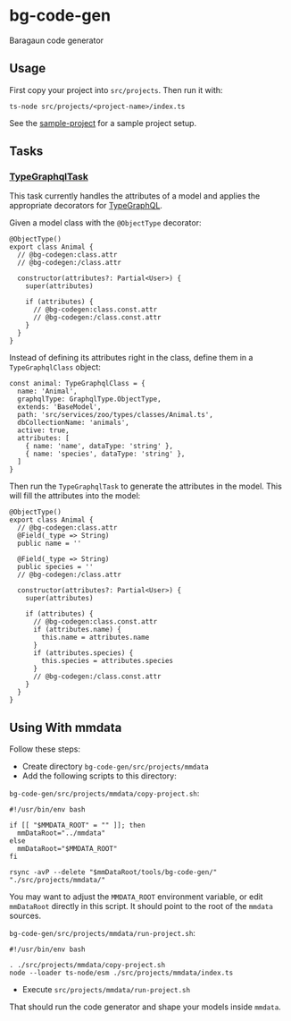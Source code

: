 # bg-code-gen

Baragaun code generator

## Usage

First copy your project into `src/projects`. Then run it with:

    ts-node src/projects/<project-name>/index.ts

See the [sample-project](./src/sample-project) for a sample project setup.

## Tasks

### [TypeGraphqlTask](src/tasks/typeGraphqlTask/index.ts)

This task currently handles the attributes of a model and applies the
appropriate decorators for [TypeGraphQL](https://typegraphql.com/).

Given a model class with the `@ObjectType` decorator:

    @ObjectType()
    export class Animal {
      // @bg-codegen:class.attr
      // @bg-codegen:/class.attr

      constructor(attributes?: Partial<User>) {
        super(attributes)

        if (attributes) {
          // @bg-codegen:class.const.attr
          // @bg-codegen:/class.const.attr
        }
      }
    }

Instead of defining its attributes right in the class, define them in a `TypeGraphqlClass` object:

    const animal: TypeGraphqlClass = {
      name: 'Animal',
      graphqlType: GraphqlType.ObjectType,
      extends: 'BaseModel',
      path: 'src/services/zoo/types/classes/Animal.ts',
      dbCollectionName: 'animals',
      active: true,
      attributes: [
        { name: 'name', dataType: 'string' },
        { name: 'species', dataType: 'string' },
      ]
    }

Then run the `TypeGraphqlTask` to generate the attributes in the model. This will fill
the attributes into the model:

    @ObjectType()
    export class Animal {
      // @bg-codegen:class.attr
      @Field(_type => String)
      public name = ''

      @Field(_type => String)
      public species = ''
      // @bg-codegen:/class.attr

      constructor(attributes?: Partial<User>) {
        super(attributes)

        if (attributes) {
          // @bg-codegen:class.const.attr
          if (attributes.name) {
            this.name = attributes.name
          }
          if (attributes.species) {
            this.species = attributes.species
          }
          // @bg-codegen:/class.const.attr
        }
      }
    }

## Using With mmdata

Follow these steps:

* Create directory `bg-code-gen/src/projects/mmdata`
* Add the following scripts to this directory:

`bg-code-gen/src/projects/mmdata/copy-project.sh`:

```shell
#!/usr/bin/env bash

if [[ "$MMDATA_ROOT" = "" ]]; then
  mmDataRoot="../mmdata"
else
  mmDataRoot="$MMDATA_ROOT"
fi

rsync -avP --delete "$mmDataRoot/tools/bg-code-gen/" "./src/projects/mmdata/"
```

You may want to adjust the `MMDATA_ROOT` environment variable, or edit `mmDataRoot` directly
in this script. It should point to the root of the `mmdata` sources.

`bg-code-gen/src/projects/mmdata/run-project.sh`:

```shell
#!/usr/bin/env bash

. ./src/projects/mmdata/copy-project.sh
node --loader ts-node/esm ./src/projects/mmdata/index.ts
```

* Execute `src/projects/mmdata/run-project.sh`

That should run the code generator and shape your models inside `mmdata`.
